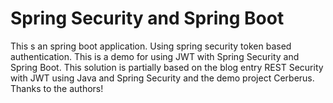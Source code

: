 # Spring Security and Spring Boot
This s an spring boot application. Using spring security token based authentication. 
This is a demo for using JWT with Spring Security and Spring Boot. 
This solution is partially based on the blog entry REST Security with JWT using Java and Spring Security and the demo project Cerberus. Thanks to the authors!

